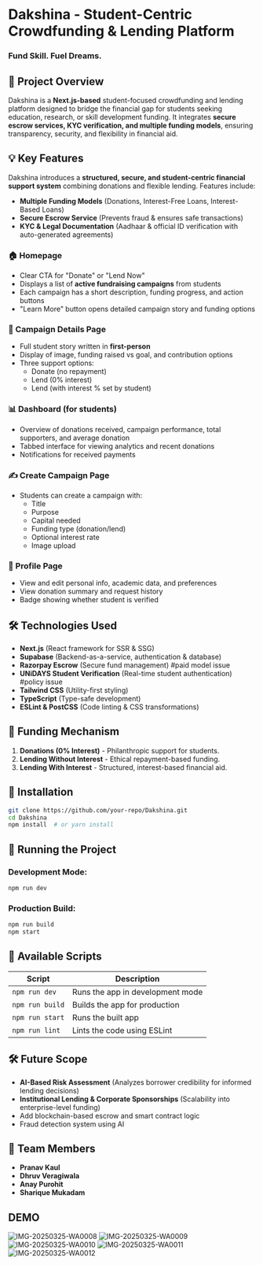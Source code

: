 # Dakshina - Student-Centric Crowdfunding & Lending Platform
### Fund Skill. Fuel Dreams.

## 🚀 Project Overview

Dakshina is a **Next.js-based** student-focused crowdfunding and lending platform designed to bridge the financial gap for students seeking education, research, or skill development funding. It integrates **secure escrow services, KYC verification, and multiple funding models**, ensuring transparency, security, and flexibility in financial aid.


## 💡 Key Features

Dakshina introduces a **structured, secure, and student-centric financial support system** combining donations and flexible lending. Features include:

- **Multiple Funding Models** (Donations, Interest-Free Loans, Interest-Based Loans)
- **Secure Escrow Service** (Prevents fraud & ensures safe transactions)
- **KYC & Legal Documentation** (Aadhaar & official ID verification with auto-generated agreements)

### 🏠 Homepage
- Clear CTA for "Donate" or "Lend Now"
- Displays a list of **active fundraising campaigns** from students
- Each campaign has a short description, funding progress, and action buttons
- "Learn More" button opens detailed campaign story and funding options

### 📄 Campaign Details Page
- Full student story written in **first-person**
- Display of image, funding raised vs goal, and contribution options
- Three support options:
  - Donate (no repayment)
  - Lend (0% interest)
  - Lend (with interest % set by student)

### 📊 Dashboard (for students)
- Overview of donations received, campaign performance, total supporters, and average donation
- Tabbed interface for viewing analytics and recent donations
- Notifications for received payments

### ✍️ Create Campaign Page
- Students can create a campaign with:
  - Title
  - Purpose
  - Capital needed
  - Funding type (donation/lend)
  - Optional interest rate
  - Image upload

### 👤 Profile Page
- View and edit personal info, academic data, and preferences
- View donation summary and request history
- Badge showing whether student is verified

## 🛠️ Technologies Used

- **Next.js** (React framework for SSR & SSG)
- **Supabase** (Backend-as-a-service, authentication & database)
- **Razorpay Escrow** (Secure fund management) #paid model issue
- **UNiDAYS Student Verification** (Real-time student authentication) #policy issue
- **Tailwind CSS** (Utility-first styling)
- **TypeScript** (Type-safe development)
- **ESLint & PostCSS** (Code linting & CSS transformations)

## 🔄 Funding Mechanism

1. **Donations (0% Interest)** - Philanthropic support for students.
2. **Lending Without Interest** - Ethical repayment-based funding.
3. **Lending With Interest** - Structured, interest-based financial aid.

## 📌 Installation

```sh
git clone https://github.com/your-repo/Dakshina.git
cd Dakshina
npm install  # or yarn install
```

## 🚀 Running the Project

### Development Mode:

```sh
npm run dev
```

### Production Build:

```sh
npm run build
npm start
```

## 🔧 Available Scripts

| Script          | Description                      |
| --------------- | -------------------------------- |
| `npm run dev`   | Runs the app in development mode |
| `npm run build` | Builds the app for production    |
| `npm run start` | Runs the built app               |
| `npm run lint`  | Lints the code using ESLint      |


## 🛠️ Future Scope
- **AI-Based Risk Assessment** (Analyzes borrower credibility for informed lending decisions)
- **Institutional Lending & Corporate Sponsorships** (Scalability into enterprise-level funding)
- Add blockchain-based escrow and smart contract logic
- Fraud detection system using AI

  
## 👥 Team Members
- **Pranav Kaul**
- **Dhruv Veragiwala** 
- **Anay Purohit**
- **Sharique Mukadam**

## DEMO
![IMG-20250325-WA0008](https://github.com/user-attachments/assets/0022f641-fe2d-4fcd-920a-37d594f7448c)
![IMG-20250325-WA0009](https://github.com/user-attachments/assets/7a4e93aa-004b-46ac-8725-636b8d0fa637)
![IMG-20250325-WA0010](https://github.com/user-attachments/assets/cbbf29ce-702c-4eb9-8858-cd83bbad08ac)
![IMG-20250325-WA0011](https://github.com/user-attachments/assets/f5144b3a-2fd8-46c0-8010-71c7d39daa2d)
![IMG-20250325-WA0012](https://github.com/user-attachments/assets/9bed8150-efdf-4a1f-b2ab-1dc605acf9a7)




